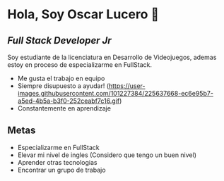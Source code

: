 # Hola, Soy Oscar Lucero 👋
## _Full Stack Developer Jr_

Soy estudiante de la licenciatura en Desarrollo de Videojuegos, ademas estoy en proceso de especializarme en FullStack. 


- Me gusta el trabajo en equipo
- Siempre disupuesto a ayudar!       (https://user-images.githubusercontent.com/101227384/225637668-ec6e95b7-a5ed-4b5a-b3f0-252ceabf7c16.gif)
- Constantemente en aprendizaje

## Metas

- Especializarme en FullStack
- Elevar mi nivel de ingles (Considero que tengo un buen nivel)
- Aprender otras tecnologias
- Encontrar un grupo de trabajo

